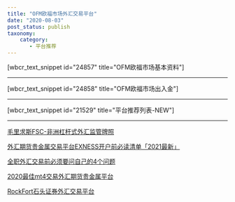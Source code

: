 ```yaml
---
title: "OFM欧福市场外汇交易平台"
date: "2020-08-03"
post_status: publish
taxonomy:
    category: 
       - 平台推荐
---
```


\[wbcr\_text\_snippet id="24857" title="OFM欧福市场基本资料"\]

* * *

\[wbcr\_text\_snippet id="24858" title="OFM欧福市场出入金"\]

* * *

\[wbcr\_text\_snippet id="21529" title="平台推荐列表-NEW"\]

* * *

[毛里求斯FSC-非洲杠杆式外汇监管牌照](https://we.laowei8.com/fsc-gov.html)

[外汇期货贵金属交易平台EXNESS开户前必读清单「2021最新」](https://we.laowei8.com/exness-forex-broker-fqa.html)

[全职外汇交易前必须要问自己的4个问题](https://we.laowei8.com/4-questions-must-ask.html)

[2020最佳mt4交易外汇期货贵金属平台](https://we.laowei8.com/best-mt4-brokers.html)

[RockFort石头证券外汇交易平台](https://we.laowei8.com/rockfort-review.html)

